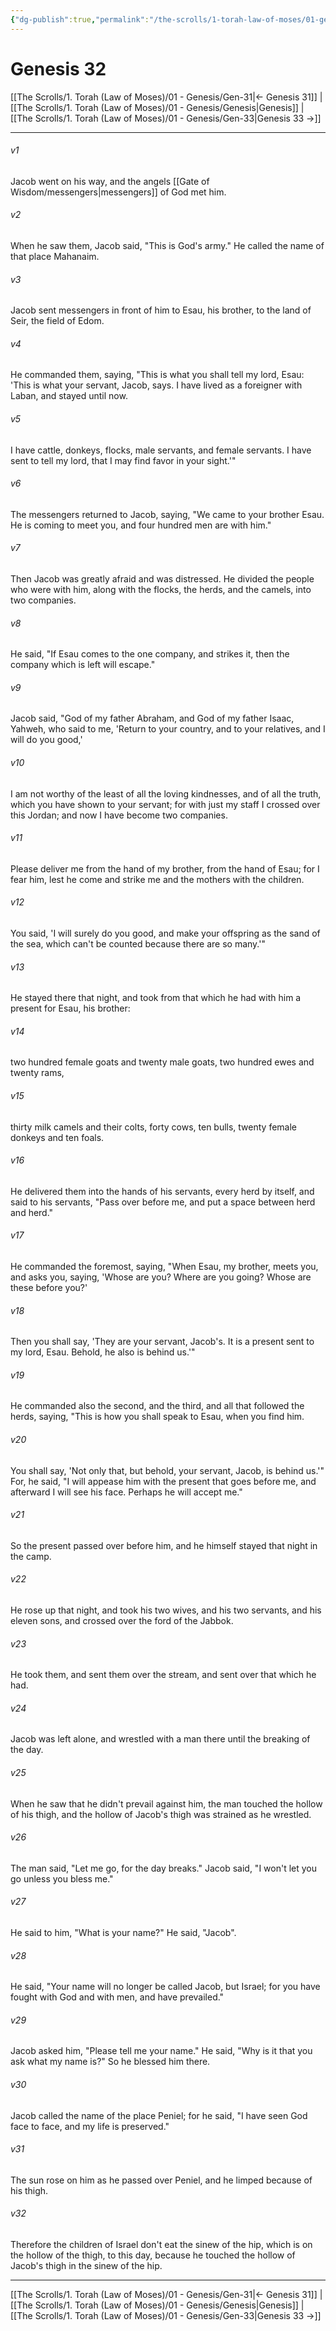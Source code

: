 ```yaml
---
{"dg-publish":true,"permalink":"/the-scrolls/1-torah-law-of-moses/01-genesis/gen-32/","tags":["TheScrolls","TorahLawofMoses"]}
---
```



# Genesis 32

[[The Scrolls/1. Torah (Law of Moses)/01 - Genesis/Gen-31\|← Genesis 31]] | [[The Scrolls/1. Torah (Law of Moses)/01 - Genesis/Genesis\|Genesis]] | [[The Scrolls/1. Torah (Law of Moses)/01 - Genesis/Gen-33\|Genesis 33 →]]
***



###### v1 
Jacob went on his way, and the angels [[Gate of Wisdom/messengers\|messengers]] of God met him. 

###### v2 
When he saw them, Jacob said, "This is God's army." He called the name of that place Mahanaim. 

###### v3 
Jacob sent messengers in front of him to Esau, his brother, to the land of Seir, the field of Edom. 

###### v4 
He commanded them, saying, "This is what you shall tell my lord, Esau: 'This is what your servant, Jacob, says. I have lived as a foreigner with Laban, and stayed until now. 

###### v5 
I have cattle, donkeys, flocks, male servants, and female servants. I have sent to tell my lord, that I may find favor in your sight.'" 

###### v6 
The messengers returned to Jacob, saying, "We came to your brother Esau. He is coming to meet you, and four hundred men are with him." 

###### v7 
Then Jacob was greatly afraid and was distressed. He divided the people who were with him, along with the flocks, the herds, and the camels, into two companies. 

###### v8 
He said, "If Esau comes to the one company, and strikes it, then the company which is left will escape." 

###### v9 
Jacob said, "God of my father Abraham, and God of my father Isaac, Yahweh, who said to me, 'Return to your country, and to your relatives, and I will do you good,' 

###### v10 
I am not worthy of the least of all the loving kindnesses, and of all the truth, which you have shown to your servant; for with just my staff I crossed over this Jordan; and now I have become two companies. 

###### v11 
Please deliver me from the hand of my brother, from the hand of Esau; for I fear him, lest he come and strike me and the mothers with the children. 

###### v12 
You said, 'I will surely do you good, and make your offspring as the sand of the sea, which can't be counted because there are so many.'" 

###### v13 
He stayed there that night, and took from that which he had with him a present for Esau, his brother: 

###### v14 
two hundred female goats and twenty male goats, two hundred ewes and twenty rams, 

###### v15 
thirty milk camels and their colts, forty cows, ten bulls, twenty female donkeys and ten foals. 

###### v16 
He delivered them into the hands of his servants, every herd by itself, and said to his servants, "Pass over before me, and put a space between herd and herd." 

###### v17 
He commanded the foremost, saying, "When Esau, my brother, meets you, and asks you, saying, 'Whose are you? Where are you going? Whose are these before you?' 

###### v18 
Then you shall say, 'They are your servant, Jacob's. It is a present sent to my lord, Esau. Behold, he also is behind us.'" 

###### v19 
He commanded also the second, and the third, and all that followed the herds, saying, "This is how you shall speak to Esau, when you find him. 

###### v20 
You shall say, 'Not only that, but behold, your servant, Jacob, is behind us.'" For, he said, "I will appease him with the present that goes before me, and afterward I will see his face. Perhaps he will accept me." 

###### v21 
So the present passed over before him, and he himself stayed that night in the camp. 

###### v22 
He rose up that night, and took his two wives, and his two servants, and his eleven sons, and crossed over the ford of the Jabbok. 

###### v23 
He took them, and sent them over the stream, and sent over that which he had. 

###### v24 
Jacob was left alone, and wrestled with a man there until the breaking of the day. 

###### v25 
When he saw that he didn't prevail against him, the man touched the hollow of his thigh, and the hollow of Jacob's thigh was strained as he wrestled. 

###### v26 
The man said, "Let me go, for the day breaks." Jacob said, "I won't let you go unless you bless me." 

###### v27 
He said to him, "What is your name?" He said, "Jacob". 

###### v28 
He said, "Your name will no longer be called Jacob, but Israel; for you have fought with God and with men, and have prevailed." 

###### v29 
Jacob asked him, "Please tell me your name." He said, "Why is it that you ask what my name is?" So he blessed him there. 

###### v30 
Jacob called the name of the place Peniel; for he said, "I have seen God face to face, and my life is preserved." 

###### v31 
The sun rose on him as he passed over Peniel, and he limped because of his thigh. 

###### v32 
Therefore the children of Israel don't eat the sinew of the hip, which is on the hollow of the thigh, to this day, because he touched the hollow of Jacob's thigh in the sinew of the hip.

***
[[The Scrolls/1. Torah (Law of Moses)/01 - Genesis/Gen-31\|← Genesis 31]] | [[The Scrolls/1. Torah (Law of Moses)/01 - Genesis/Genesis\|Genesis]] | [[The Scrolls/1. Torah (Law of Moses)/01 - Genesis/Gen-33\|Genesis 33 →]]
